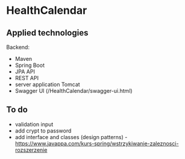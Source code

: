 # HealthCalendar

## Applied technologies
Backend:
- Maven
- Spring Boot
- JPA API
- REST API
- server application Tomcat
- Swagger UI (/HealthCalendar/swagger-ui.html)

## To do
- validation input
- add crypt to password 
- add interface and classes (design patterns) - https://www.javappa.com/kurs-spring/wstrzykiwanie-zaleznosci-rozszerzenie